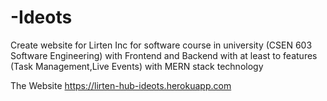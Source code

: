 # -Ideots

Create website for Lirten Inc for software course in university (CSEN 603
Software Engineering) with Frontend and Backend with at least to features
(Task Management,Live Events) with MERN stack technology

The Website 
https://lirten-hub-ideots.herokuapp.com
